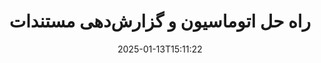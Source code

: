 ---
############################# Static ############################
layout: "family"
date:  2025-01-13T15:11:22
draft: false

product: "Assembly"
product_tag: "assembly"

lang: fa

############################# Head ############################
head_title: "APIهای .NET و Java و برنامه‌های آنلاین تجزیه و تحلیل مستندات توسط GroupDocs"
head_description: "راه حل اتوماسیون و گزارش‌دهی مستندات یکپارچه برای برنامه‌های .NET و Java. تولید همه مستندات رایج از الگوهای سفارشی و داده‌ها."

############################# Header ############################
title: "راه حل اتوماسیون و گزارش‌دهی مستندات"
description:  |
  گزارش‌های دقیق را با استفاده از الگوها و منابع داده با برنامه‌ها و APIهای چندسکویی ما ایجاد کنید.

  گزارش‌هایی با فرمت‌هایی مانند Word، Excel، ارائه، و بسیاری دیگر تولید کنید که با استفاده از الگوهای با نشانه‌گذاری انعطاف‌پذیر ایجاد شوند.

  نمودارها، بارکدها، جداول و عناصر دیگر را با داده‌هایی از منابعی مانند JSON، XML، CSV و غیره پر کنید.

############################# Supported Platforms ###############################
supported_platforms:
  enable: true
  head_title: "پلتفرم خود را انتخاب کنید"
  title: "عدم وابستگی به پلتفرم"
  description: "GroupDocs.Assembly با سیستم‌عامل‌ها و فریم‌ورک‌های زیر سازگار است:"
  details_link_title: "بیشتر بدانید"

  items:
    # items loop
    - title: ".NET"
      description: GroupDocs.Assembly .NET 
      color: "blue"
      tag: "net"
      link: "/assembly/net/"
      features_link: "https://docs.groupdocs.com/assembly/net/system-requirements/"
      features:
          # features loop
          - rows: "3"
            content: |
                    .NET Framework 2.0 or higher <br> Mono Framework 1.2 or higher
      
          # features loop
          - rows: "4"
            content: |
                    Windows Desktop <br> Windows Server <br> Microsoft Azure <br> Linux
      
          # features loop
          - rows: "3"
            content: |
                    Microsoft Visual Studio <br> Xamarin.Android <br> MonoDevelop
      
          # features loop
          - rows: "1"
            content: |
                    50+ file formats
      

    # items loop
    - title: "Java"
      description: GroupDocs.Assembly Java
      color: "red"
      tag: "java"
      link: "/assembly/java/"
      features_link: "https://docs.groupdocs.com/assembly/java/system-requirements/"
      features:
          # features loop
          - rows: "3"
            content: |
                    Java 7 (1.7) or higher
      
          # features loop
          - rows: "4"
            content: |
                    Windows Desktop <br> Windows Server <br> Linux <br> Mac OS
      
          # features loop
          - rows: "3"
            content: |
                   NetBeans <br> IntelliJ IDEA <br> Eclipse 
      
          # features loop
          - rows: "1"
            content: |
                    50+ file formats

    # items loop
    - title: "Node.js"
      description: GroupDocs.Assembly "Node.js
      color: "green"
      tag: "nodejs-java"
      link: "/assembly/nodejs-java/"
      features_link: "https://docs.groupdocs.com/assembly/nodejs-java/system-requirements/"
      features:
          # features loop
          - rows: "3"
            content: |
                    Node.js 16+ and J2SE 8.0 (1.8)+
      
          # features loop
          - rows: "4"
            content: |
                    Windows <br> Linux <br> Mac OS
      
          # features loop
          - rows: "3"
            content: |
                    Atom <br> Visual Studio Code <br> هر ویرایشگر متنی دیگر
      
          # features loop
          - rows: "1"
            content: |
                    50+ file formats


############################# Features ###############################
features:
  enable: true
  title: "ویژگی‌های کلیدی GroupDocs.Assembly"
  description: "این راه حل به شما کمک می‌کند تا گزارش‌هایی در فرمت‌های مستندات محبوب ایجاد کنید که به‌طور خودکار با داده‌های تجاری شما پر شوند. کارهای تولید مستندات خود را به‌طور خودکار کنید."

  items:
    # items loop
    - icon: "additional"
      title: "پر کردن الگوها با داده‌ها"
      content: "گزارش‌ها را با استفاده از داده‌های منابع پشتیبانی شده پر کنید."

    # items loop
    - icon: "manipulate"
      title: "نشانه گذاری انعطاف‌پذیر"
      content: "داده‌ها را در مستندات به طریقی سفارشی اضافه کنید."

    # items loop
    - icon: "structure"
      title: "ویژگی‌های مستندات بومی"
      content: "داده‌ها را با استفاده از جداول، نمودارها و بارکدها نمایش دهید."

    # items loop
    - icon: "merge"
      title: "همه فرمت‌های محبوب"
      content: "از همه فرمت‌های معمول مستندات پشتیبانی می‌کند."

############################# Code samples ############################
code_samples:
  enable: true
  title: "تولید گزارش‌های سفارشی‌شده به‌خوبی"
  description: "GroupDocs.Assembly نمونه‌های کد"
  items:
    # code sample loop
    - title: "استفاده از بارکدهای تولیدشده"
      content: |
       GroupDocs.Assembly نشانه‌گذاری بارکد را در الگوهای گزارش امکان‌پذیر می‌کند. هنگام ایجاد یک گزارش، بارکدی بر اساس نشانه‌گذاری و داده‌های ارائه‌شده تولید می‌شود. مسیر الگو را که شامل متن، اشیاء داده و نشانه‌گذاری است، مشخص کنید. همچنین، منبع داده‌ای که بارکد را با محتوا پر کند، مشخص کنید.
      samples:
        - language: "C#"
          color: "blue"
          content: |
            ```csharp {style=abap}   
            // یک نمونه از کلاس DocumentAssembler ایجاد کنید
            DocumentAssembler assembler = new DocumentAssembler();

            //مسیر الگو را مشخص کنید
            var tmp_path = "barcode_template.docx";

            //مسیر مستند خروجی را مشخص کنید
            var res_path = "result.docx";

            //یک نمونه از منبع داده ایجاد کنید
            var data = new DataSourceInfo(DataLayer.GetCustomerData(), "customer");

            //برای تولید گزارش AssembleDocument را فراخوانی کنید
            assembler.AssembleDocument(tmp_path, res_path, data);

            ```
        - language: "Java"
          color: "red"
          content: |
            ```java {style=abap}   
            // یک نمونه از کلاس DocumentAssembler ایجاد کنید
            DocumentAssembler assembler = new DocumentAssembler();
            
            //مسیر الگو را مشخص کنید
            String tmp_path = "barcode_template.docx";

            //مسیر مستند خروجی را مشخص کنید
            String res_path = "result.docx";

            //یک نمونه از منبع داده ایجاد کنید
            DataSourceInfo data = new DataSourceInfo(new DataStorage(), null);

            // برای تولید گزارش AssembleDocument را فراخوانی کنید
            assembler.assembleDocument(tmp_path, res_path, data);

            ```
        - language: "TypeScript"
          color: "green"
          content: |
            ```javascript {style=abap}   
            const assemblyLib = require('@groupdocs/groupdocs.assembly');

            // یک نمونه از کلاس DocumentAssembler ایجاد کنید
            const assembler = new assemblyLib.DocumentAssembler();
            
            //مسیر الگو را مشخص کنید
            const tmp_path = "barcode_template.docx";

            //مسیر مستند خروجی را مشخص کنید
            const res_path = "result.docx";

            //یک نمونه از منبع داده ایجاد کنید
            const data = new assemblyLib.DataSourceInfo(new assemblyLib.DataStorage(), null);

            // برای تولید گزارش AssembleDocument را فراخوانی کنید
            assembler.assembleDocument(tmp_path, res_path, data);

            ```


############################# Supported Formats ###############################
formats:
  enable: true
  title: "پشتیبانی از 50+ فرمت فایل"
  description: "GroupDocs.Assembly با تقریباً تمامی فرمت‌های محبوب فایل کار می‌کند"

############################# Metrics ###############################
metrics:
  enable: true
  title: "آمار محصول ما"
  description: "آمار محصول را بررسی کنید تا از پیشرفت، تأثیر و رشد ما مطلع شوید."

  items:
    # items loop
    - number: "50+"
      title: "فرمت‌های پشتیبانی شده"
      content: "ما از بیش از 50 فرمت مستندات به‌طور گسترده استفاده می‌کنیم."

    # items loop
    - number: "650k"
      title: "دانلودهای NuGet"
      content: "GroupDocs.Assembly برای .NET یک کتابخانه محبوب با بیش از 650000 دانلود در NuGet است."

    # items loop
    - number: "18k"
      title: "دانلودهای Maven"
      content: "توسعه‌دهندگان Java بیش از 18000 بار GroupDocs.Assembly را در Maven دانلود کرده‌اند."

    # items loop
    - number: "150+"
      title: "مشتریان راضی"
      content: "محصولات ما به‌عنوان راه‌حل‌های نوآورانه توسط توسعه‌دهندگان مستقل و شرکت‌های پیشرو در سراسر جهان اعتماد شده‌اند."


############################# Customers ###############################
customers:
  enable: true
  title: "مشتریان راضی ما"
  description: "کتابخانه‌های GroupDocs توسط برخی از معروف‌ترین و معتبرترین برندهای جهان استفاده می‌شوند."

  items:
    # items loop
    - title: "BenQ Corporation"
      logo: "benq"
      
    # items loop
    - title: "Nasdaq Stock Market"
      logo: "nasdaq"
      
    # items loop
    - title: "AT&T Inc."
      logo: "att"
      
    # items loop
    - title: "Customer logo AstraZeneca"
      logo: "astrazeneca"
      
    # items loop
    - title: "Central Bank of Argentina"
      logo: "argentinacentralbank"
      
    # items loop
    - title: "Roche Holding AG"
      logo: "roche"
      
    # items loop
    - title: "Capita"
      logo: "capita"
      
    # items loop
    - title: "Axa S.A."
      logo: "axa"
      
    # items loop
    - title: "Instructure Inc."
      logo: "instructure"
      
    # items loop
    - title: "Wipro"
      logo: "wipro"


############################# Actions ###############################
actions:
  enable: true
  title: "آماده شروع هستید؟"
  description: "امکانات GroupDocs.Assembly را به‌صورت رایگان در پلتفرم خود آزمایش کنید."

  items:
    # items loop
    - title: ".NET"
      color: "blue"
      link: "/assembly/net/"

    # items loop
    - title: "Java"
      color: "red"
      link: "/assembly/java/"

    # items loop
    - title: "Node.js via Java"
      color: "green"
      link: "/assembly/nodejs-java/"

############################# FAQ ###############################
faq:
  enable: true
  title: "سوالات متداول"
  description: "سوالات متداول ما را مرور کنید."

  items:
    # items loop
    - question: "آیا GroupDocs.Assembly به هیچ کتابخانه خارجی برای ترکیب مستندات نیاز دارد؟"
      answer: "خیر، GroupDocs.Assembly به‌صورت مستقل کار می‌کند و نیازی به کتابخانه‌های شخص ثالث مانند Adobe Acrobat یا Microsoft Office ندارد."

    # items loop
    - question: "آیا می‌توانم قبل از خرید امکانات GroupDocs.Assembly را آزمایش کنم؟"
      answer: "بله، می‌توانید! GroupDocs.Assembly یک دوره آزمایشی رایگان ارائه می‌دهد. آن را نصب کرده و امکانات آن را بررسی کنید. نسخه آزمایشی 'برچسب‌های آزمایشی' را به مستندات شما اضافه می‌کند و تنها صفحات اول را پردازش می‌کند. برای تجربه کامل، یک مجوز موقت 30 روزه رایگان را دریافت کنید تا به همه امکانات دسترسی پیدا کنید. جزئیات بیشتر در [مجوز موقت](https://purchase.groupdocs.com/temporary-license/) در دسترس است."

    # items loop
    - question: "چه نوع مجوزهایی موجود است؟"
      answer: "آیا به دنبال مجوز GroupDocs.Assembly هستید؟ ما گزینه‌های متنوعی را بسته به نیازهای شما ارائه می‌دهیم. بر اساس اندازه تیم، محل استقرار (یک دفتر یا دورکار) و اینکه آیا به‌دنبال اشتراک SDK/API با مشتریان برای توزیع هستید، انتخاب کنید. همچنین می‌توانید مجوز استفاده ماهانه با برنامه‌های مبتنی بر اندازه را انتخاب کنید—فقط برای آنچه که استفاده می‌کنید، هزینه پرداخت کنید. بهترین گزینه را در [قیمت‌گذاری](https://purchase.groupdocs.com/pricing/assembly/net/) پیدا کنید."

############################# Cloud Links ###############################
cloud_links:
  enable: true
  title: "APIهای کم‌کد GroupDocs.Assembly"
  description: "با استفاده از API REST مبتنی بر ابر ما، مستندات را از طریق برنامه خود تولید کنید."
  
  items:
    # items loop
    - title: "GroupDocs.Assembly Cloud for cURL"
      content: "از API RESTful cURL برای افزودن داده به Word، Excel، PowerPoint و بسیاری از الگوها استفاده کنید."
      icon: "groupdocs_assembly-for-curl"
      link: "https://products.groupdocs.cloud/assembly/curl"

    # items loop
    - title: "GroupDocs.Assembly Cloud for .NET"
      content: "برنامه‌های .NET خود را با تولید گزارش از طریق SDK ابری بهبود دهید. داده‌های تجاری را در فرمت سفارشی خود نمایش دهید."
      icon: "groupdocs_assembly-for-net"
      link: "https://products.groupdocs.cloud/assembly/net"

    # items loop
    - title: "GroupDocs.Assembly Cloud for Java"
      content: "GroupDocs.Assembly SDK گزینه‌های مختلفی را برای برنامه‌های Java برای تولید انواع مختلف مستندات ارائه می‌دهد."
      icon: "groupdocs_assembly-for-java"
      link: "https://products.groupdocs.cloud/assembly/java"

############################# App links ###############################
app_links:
  enable: true
  title: "برنامه‌های وب GroupDocs.Assembly"
  description: "GroupDocs.Assembly یک برنامه وب رایگان برای تولید مستندات ارائه می‌دهد. می‌توانید بیش از 50 فرمت فایل محبوب را به‌طور مستقیم در مرورگر خود پردازش کنید، به‌صورت رایگان."

  items:
    # items loop
    - title: "GroupDocs.Assembly Total"
      content: "گزارش‌ها را در Excel، Word، PowerPoint و بسیاری دیگر از نوع فایل‌ها به‌طور مستقیم از مرورگر وب خود تولید کنید."
      icon: "groupdocs_watermark-app"
      link: "https://products.groupdocs.app/assembly/total"

    # items loop
    - title: "GroupDocs.Assembly Word"
      content: "مستندات Microsoft Word را از الگوها و منابع داده ایجاد کنید."
      icon: "groupdocs_words-app"
      link: "https://products.groupdocs.app/assembly/docx"

    # items loop
    - title: "GroupDocs.Assembly Excel"
      content: "یک الگو و یک منبع داده را بارگذاری کنید تا به‌صورت رایگان گزارش‌های Excel تولید کنید."
      icon: "groupdocs_pdf-app"
      link: "https://products.groupdocs.app/assembly/xlsx"


      


---